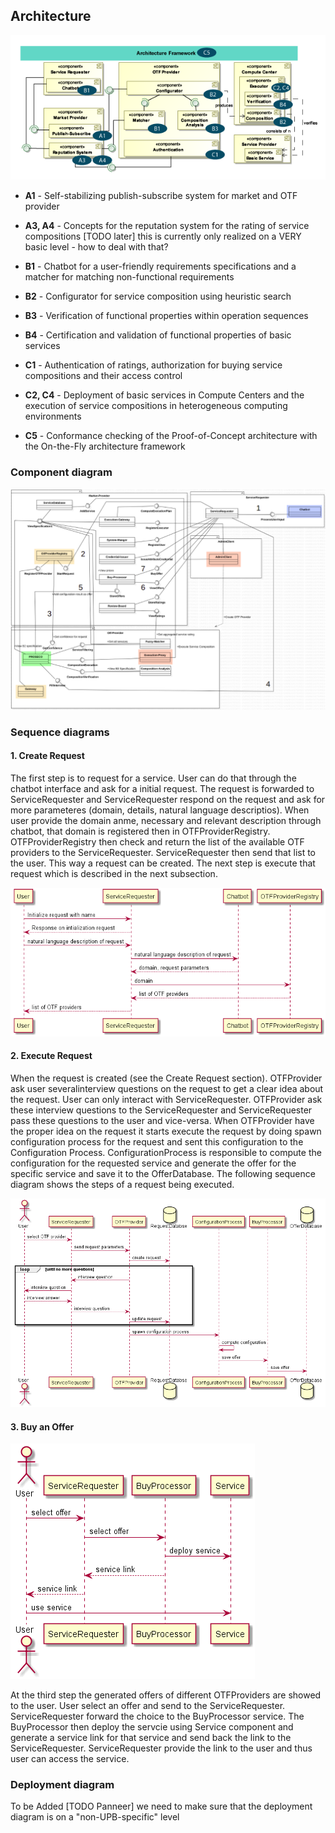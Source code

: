 ## Architecture

![image info](./images/architecture.png)

- **A1** - Self-stabilizing publish-subscribe system for market and OTF provider

- **A3, A4** - Concepts for the reputation system for the rating of service compositions [TODO later] this is currently only realized on a VERY basic level - how to deal with that?

- **B1** - Chatbot for a user-friendly requirements specifications and a matcher for matching non-functional requirements

- **B2** - Configurator for service composition using heuristic search

- **B3** - Verification of functional properties within operation sequences

- **B4** - Certification and validation of functional properties of basic services

- **C1** - Authentication of ratings, authorization for buying service compositions and their access control

- **C2, C4** - Deployment of basic services in Compute Centers and the execution of service compositions in heterogeneous computing environments

- **C5** - Conformance checking of the Proof-of-Concept architecture with the On-the-Fly architecture framework

### Component diagram

![image info](./images/PoC_Component.png)

### Sequence diagrams


#### 1. Create Request

The first step is to request for a service. User can do that through the chatbot interface and ask for a initial request. The request is forwarded to ServiceRequester and ServiceRequester respond on the request and ask for more parameteres (domain, details, natural language descriptios). When user provide the domain anme, necessary and relevant description through chatbot, that domain is registered then in OTFProviderRegistry. OTFProviderRegistry then check and return the list of the available OTF providers to the ServiceRequester. ServiceRequester then send that list to the user. This way a request can be created. The next step is execute that request which is described in the next subsection.

![image info](./images/Create_Request.png)

#### 2. Execute Request

When the request is created (see the Create Request section). OTFProvider ask user severalinterview questions on the request to get a clear idea about the request. User can only interact with ServiceRequester. OTFProvider ask these interview questions to the ServiceRequester and ServiceRequester pass these questions to the user and vice-versa. When OTFProvider have the proper idea on the request it starts execute the request by doing spawn configuration process for the request and sent this configuration to the Configuration Process. ConfigurationProcess is responsible to compute the configuration for the requested service and generate the offer for the specific service and save it to the OfferDatabase. The following sequence diagram shows the steps of a request being executed.

![image info](./images/Execute_Request.png)

#### 3. Buy an Offer

![image info](./images/Buy_an_offer.png)


At the third step the generated offers of different OTFProviders are showed to the user. User select an offer and send to the ServiceRequester. ServiceRequester forward the choice to the BuyProcessor service. The BuyProcessor then deploy the servcie using Service component and generate a service link for that service and send back the link to the ServiceRequester. ServiceRequester provide the link to the user and thus user can access the service. 

### Deployment diagram

To be Added
[TODO Panneer] we need to make sure that the deployment diagram is on a "non-UPB-specific" level